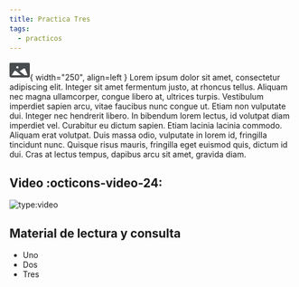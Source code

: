 ```yaml
---
title: Practica Tres
tags: 
  - practicos
---
```


![Image](featured.svg){ width="250", align=left }
Lorem ipsum dolor sit amet, consectetur adipiscing elit. Integer sit amet
fermentum justo, at rhoncus tellus. Aliquam nec magna ullamcorper, congue libero
at, ultrices turpis. Vestibulum imperdiet sapien arcu, vitae faucibus nunc
congue ut. Etiam non vulputate dui. Integer nec hendrerit libero. In bibendum
lorem lectus, id volutpat diam imperdiet vel. Curabitur eu dictum sapien. Etiam
lacinia lacinia commodo. Aliquam erat volutpat. Duis massa odio, vulputate in
lorem id, fringilla tincidunt nunc. Quisque risus mauris, fringilla eget euismod
quis, dictum id dui. Cras at lectus tempus, dapibus arcu sit amet, gravida diam.

## Video :octicons-video-24:

![type:video](https://www.youtube.com/embed/kS0X-yIsB64)

## Material de lectura y consulta

  * Uno
  * Dos
  * Tres